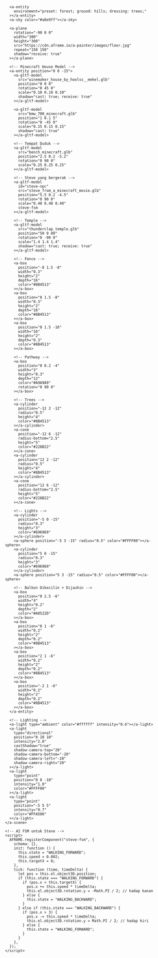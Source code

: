 <!DOCTYPE html>
<html lang="en">
  <head>
    <meta charset="UTF-8" />
    <title>Large Minecraft House with Moving Steve</title>
    <script src="https://aframe.io/releases/1.5.0/aframe.min.js"></script>
    <script src="https://unpkg.com/aframe-environment-component@1.5.x/dist/aframe-environment-component.min.js"></script>
  </head>
  <body>
    <a-scene
      shadow="type: pcfsoft"
      background="color: #a0e9ff"
      fog="type: linear; color: #555; near: 1; far: 50"
    >
      <a-entity position="0 1.6 4">
        <a-camera
          wasd-controls-enabled="true"
          look-controls="pointerLockEnabled: true"
        ></a-camera>
      </a-entity>

      <a-entity
        environment="preset: forest; ground: hills; dressing: trees;"
      ></a-entity>
      <a-sky color="#a0e9ff"></a-sky>

      <a-plane
        rotation="-90 0 0"
        width="300"
        height="300"
        src="https://cdn.aframe.io/a-painter/images/floor.jpg"
        repeat="150 150"
        shadow="receive: true"
      ></a-plane>

      <!-- Minecraft House Model -->
      <a-entity position="0 0 -15">
        <a-gltf-model
          src="winemaker_house_by_hoolss__mekel.glb"
          position="0 0 0"
          rotation="0 45 0"
          scale="0.10 0.10 0.10"
          shadow="cast: true; receive: true"
        ></a-gltf-model>

        <a-gltf-model
          src="bmw_700_minecraft.glb"
          position="1 0.1 5"
          rotation="0 -45 0"
          scale="0.15 0.15 0.15"
          shadow="cast: true"
        ></a-gltf-model>

        <!-- Tempat Duduk -->
        <a-gltf-model
          src="bench_minecraft.glb"
          position="2.5 0.2 -5.2"
          rotation="0 90 0"
          scale="0.25 0.25 0.25"
        ></a-gltf-model>

        <!-- Steve yang bergerak -->
        <a-gltf-model
          id="steve-npc"
          src="steve_from_a_minecraft_movie.glb"
          position="5.5 0.2 -4.5"
          rotation="0 90 0"
          scale="0.40 0.40 0.40"
          steve-fsm
        ></a-gltf-model>

        <!-- Temple -->
        <a-gltf-model
          src="thunderclap_temple.glb"
          position="50 0 80"
          rotation="0 -90 0"
          scale="1.4 1.4 1.4"
          shadow="cast: true; receive: true"
        ></a-gltf-model>

        <!-- Fence -->
        <a-box
          position="-8 1.5 -8"
          width="0.3"
          height="2"
          depth="16"
          color="#8B4513"
        ></a-box>
        <a-box
          position="8 1.5 -8"
          width="0.3"
          height="2"
          depth="16"
          color="#8B4513"
        ></a-box>
        <a-box
          position="0 1.5 -16"
          width="16"
          height="2"
          depth="0.3"
          color="#8B4513"
        ></a-box>

        <!-- Pathway -->
        <a-box
          position="0 0.2 -4"
          width="3"
          height="0.3"
          depth="12"
          color="#A9A9A9"
          rotation="0 90 0"
        ></a-box>

        <!-- Trees -->
        <a-cylinder
          position="-12 2 -12"
          radius="0.5"
          height="4"
          color="#8B4513"
        ></a-cylinder>
        <a-cone
          position="-12 6 -12"
          radius-bottom="2.5"
          height="5"
          color="#228B22"
        ></a-cone>
        <a-cylinder
          position="12 2 -12"
          radius="0.5"
          height="4"
          color="#8B4513"
        ></a-cylinder>
        <a-cone
          position="12 6 -12"
          radius-bottom="2.5"
          height="5"
          color="#228B22"
        ></a-cone>

        <!-- Lights -->
        <a-cylinder
          position="-5 0 -15"
          radius="0.3"
          height="3"
          color="#696969"
        ></a-cylinder>
        <a-sphere position="-5 3 -15" radius="0.5" color="#FFFF00"></a-sphere>
        <a-cylinder
          position="5 0 -15"
          radius="0.3"
          height="3"
          color="#696969"
        ></a-cylinder>
        <a-sphere position="5 3 -15" radius="0.5" color="#FFFF00"></a-sphere>

        <!-- Balkon Dikecilin + Dijauhin -->
        <a-box
          position="0 2.5 -6"
          width="4"
          height="0.2"
          depth="2"
          color="#A0522D"
        ></a-box>
        <a-box
          position="0 1 -6"
          width="0.2"
          height="2"
          depth="0.2"
          color="#8B4513"
        ></a-box>
        <a-box
          position="2 1 -6"
          width="0.2"
          height="2"
          depth="0.2"
          color="#8B4513"
        ></a-box>
        <a-box
          position="-2 1 -6"
          width="0.2"
          height="2"
          depth="0.2"
          color="#8B4513"
        ></a-box>
      </a-entity>

      <!-- Lighting -->
      <a-light type="ambient" color="#ffffff" intensity="0.6"></a-light>
      <a-light
        type="directional"
        position="0 20 10"
        intensity="2.0"
        castShadow="true"
        shadow-camera-top="20"
        shadow-camera-bottom="-20"
        shadow-camera-left="-20"
        shadow-camera-right="20"
      ></a-light>
      <a-light
        type="point"
        position="0 8 -10"
        intensity="1.0"
        color="#FFFF00"
      ></a-light>
      <a-light
        type="point"
        position="-5 5 5"
        intensity="0.7"
        color="#FFA500"
      ></a-light>
    </a-scene>

    <!-- AI FSM untuk Steve -->
    <script>
      AFRAME.registerComponent("steve-fsm", {
        schema: {},
        init: function () {
          this.state = "WALKING_FORWARD";
          this.speed = 0.002;
          this.targetX = 8;
        },
        tick: function (time, timeDelta) {
          let pos = this.el.object3D.position;
          if (this.state === "WALKING_FORWARD") {
            if (pos.x < this.targetX) {
              pos.x += this.speed * timeDelta;
              this.el.object3D.rotation.y = -Math.PI / 2; // hadap kanan
            } else {
              this.state = "WALKING_BACKWARD";
            }
          } else if (this.state === "WALKING_BACKWARD") {
            if (pos.x > 3) {
              pos.x -= this.speed * timeDelta;
              this.el.object3D.rotation.y = Math.PI / 2; // hadap kiri
            } else {
              this.state = "WALKING_FORWARD";
            }
          }
        },
      });
    </script>
  </body>
</html>
